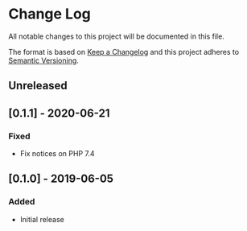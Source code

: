 # Change Log
All notable changes to this project will be documented in this file.

The format is based on [Keep a Changelog](http://keepachangelog.com/)
and this project adheres to [Semantic Versioning](http://semver.org/).

## Unreleased


## [0.1.1] - 2020-06-21
### Fixed
- Fix notices on PHP 7.4

## [0.1.0] - 2019-06-05
### Added
- Initial release
